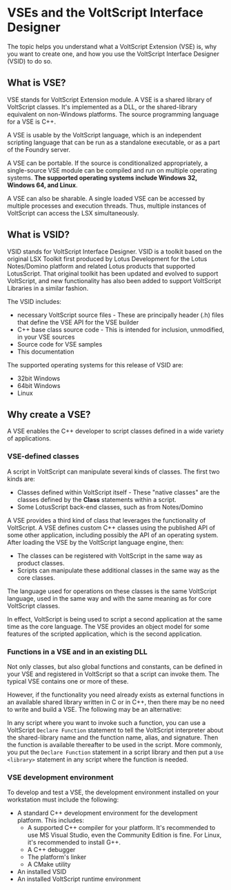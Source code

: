 # VSEs and the VoltScript Interface Designer

The topic helps you understand what a VoltScript Extension (VSE) is, why you want to create one, and how you use the VoltScript Interface Designer (VSID) to do so.

## What is VSE?

VSE stands for VoltScript Extension module. A VSE is a shared library of VoltScript classes. It's implemented as a DLL, or the shared-library equivalent on non-Windows platforms. The source programming language for a VSE is C++.

A VSE is usable by the VoltScript language, which is an independent scripting language that can be run as a standalone executable, or as a part of the Foundry server.

A VSE can be portable. If the source is conditionalized appropriately, a single-source VSE module can be compiled and run on multiple operating systems. **The supported operating systems include Windows 32, Windows 64, and Linux**.

A VSE can also be sharable. A single loaded VSE can be accessed by multiple processes and execution threads. Thus, multiple instances of VoltScript can access the LSX simultaneously.


## What is VSID?

VSID stands for VoltScript Interface Designer. VSID is a toolkit based on the original LSX Toolkit first produced by Lotus Development for the Lotus Notes/Domino platform and related Lotus products that supported LotusScript. That original toolkit has been updated and evolved to support VoltScript, and new functionality has also been added to support VoltScript Libraries in a similar fashion.

The VSID includes:

- necessary VoltScript source files - These are principally header (.h) files that define the VSE API for the VSE builder
- C++ base class source code - This is intended for inclusion, unmodified, in your VSE sources
- Source code for VSE samples
- This documentation

The supported operating systems for this release of VSID are:

- 32bit Windows
- 64bit Windows
- Linux

## Why create a VSE?

A VSE enables the C++ developer to script classes defined in a wide variety of applications.

### VSE-defined classes

A script in VoltScript can manipulate several kinds of classes. The first two kinds are:

- Classes defined within VoltScript itself - These "native classes" are the classes defined by the **Class** statements within a script.
- Some LotusScript back-end classes, such as from Notes/Domino

A VSE provides a third kind of class that leverages the functionality of VoltScript. A VSE defines custom C++ classes using the published API of some other application, including possibly the API of an operating system. After loading the VSE by the VoltScript language engine, then:

- The classes can be registered with VoltScript in the same way as product classes.
- Scripts can manipulate these additional classes in the same way as the core classes.

The language used for operations on these classes is the same VoltScript language, used in the same way and with the same meaning as for core VoltScript classes.

In effect, VoltScript is being used to script a second application at the same time as the core language. The VSE provides an object model for some features of the scripted application, which is the second application.

### Functions in a VSE and in an existing DLL

Not only classes, but also global functions and constants, can be defined in your VSE and registered in VoltScript so that a script can invoke them. The typical VSE contains one or more of these.

However, if the functionality you need already exists as external functions in an available shared library written in C or in C++, then there may be no need to write and build a VSE. The following may be an alternative: 

In any script where you want to invoke such a function, you can use a VoltScript `Declare Function` statement to tell the VoltScript interpreter about the shared-library name and the function name, alias, and signature. Then the function is available thereafter to be used in the script. More commonly, you put the `Declare Function` statement in a script library and then put a `Use <library>` statement in any script where the function is needed.

### VSE development environment

To develop and test a VSE, the development environment installed on your workstation must include the following:

- A standard C++ development environment for the development platform. This includes:
    - A supported C++ compiler for your platform. It's recommended to use MS Visual Studio, even the Community Edition is fine. For Linux, it's recommended to install G++.
    - A C++ debugger
    - The platform's linker
    - A CMake utility
- An installed VSID 
- An installed VoltScript runtime environment